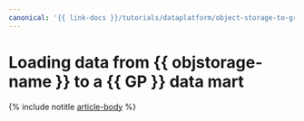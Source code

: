 ```yaml
---
canonical: '{{ link-docs }}/tutorials/dataplatform/object-storage-to-greenplum'
---
```


# Loading data from {{ objstorage-name }} to a {{ GP }} data mart

{% include notitle [article-body](../../_tutorials/dataplatform/object-storage-to-greenplum.md) %}

